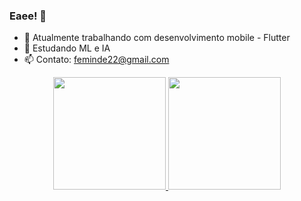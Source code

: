 ### Eaee! 👋


- 🔭 Atualmente trabalhando com desenvolvimento mobile - Flutter
- 🌱 Estudando ML e IA
- 📫 Contato: feminde22@gmail.com

<div align="center">
  <a href="https://github.com/rafaballerini">
  <img height="180em" src="https://github-readme-stats.vercel.app/api?username=m1ng0D&show_icons=true&theme=dracula&include_all_commits=true&count_private=true"/>
  <img height="180em" src="https://github-readme-stats.vercel.app/api/top-langs/?username=m1ng0D&layout=compact&langs_count=7&theme=dracula"/>
</div>
